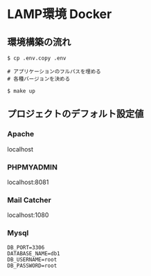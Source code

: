 # LAMP環境 Docker

## 環境構築の流れ

```
$ cp .env.copy .env

# アプリケーションのフルパスを埋める
# 各種バージョンを決める

$ make up
```

## プロジェクトのデフォルト設定値

### Apache
localhost

### PHPMYADMIN
localhost:8081

### Mail Catcher
localhost:1080
### Mysql
```
DB_PORT=3306
DATABASE_NAME=db1
DB_USERNAME=root
DB_PASSWORD=root
```
